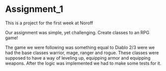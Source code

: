 # Assignment_1
This is a project for the first week at Noroff

Our assignment was simple, yet challenging. Create classes to an RPG game!

The game we were following was something equal to Diablo 2/3 were we had the base classes warrior, mage, ranger and rogue. These classes were supposed to have a way of leveling up, equipping armor and equipping weapons. After the logic was implemented we had to make some tests for it.
